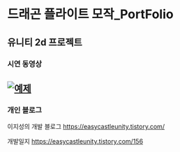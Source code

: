 # 드래곤 플라이트 모작_PortFolio
## 유니티 2d 프로젝트 
### 시연 동영상 

[![예제](http://img.youtube.com/vi/rPlqIg31sL4/0.jpg)](https://youtu.be/rPlqIg31sL4?t=0s) 
---------
### 개인 블로그 
이지성의 개발 블로그 
<https://easycastleunity.tistory.com/>

개발일지 
<https://easycastleunity.tistory.com/156>


